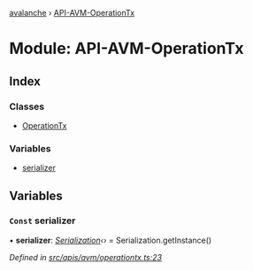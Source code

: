 [avalanche](../README.md) › [API-AVM-OperationTx](api_avm_operationtx.md)

# Module: API-AVM-OperationTx

## Index

### Classes

* [OperationTx](../classes/api_avm_operationtx.operationtx.md)

### Variables

* [serializer](api_avm_operationtx.md#const-serializer)

## Variables

### `Const` serializer

• **serializer**: *[Serialization](../classes/utils_serialization.serialization.md)‹›* = Serialization.getInstance()

*Defined in [src/apis/avm/operationtx.ts:23](https://github.com/ava-labs/avalanchejs/blob/f2c4a10/src/apis/avm/operationtx.ts#L23)*
